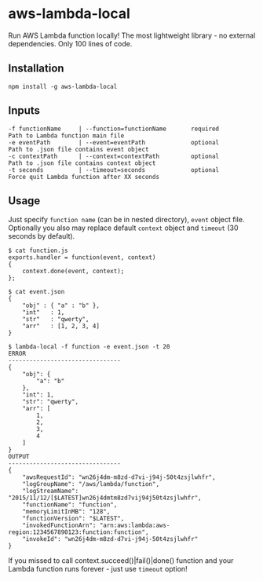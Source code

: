 # aws-lambda-local
Run AWS Lambda function locally! The most lightweight library - no external dependencies. Only 100 lines of code.

## Installation
`npm install -g aws-lambda-local`

## Inputs
```
-f functionName     | --function=functionName       required       Path to Lambda function main file
-e eventPath        | --event=eventPath             optional       Path to .json file contains event object
-c contextPath      | --context=contextPath         optional       Path to .json file contains context object
-t seconds          | --timeout=seconds             optional       Force quit Lambda function after XX seconds
```

## Usage
Just specify `function name` (can be in nested directory), `event` object file.
Optionally you also may replace default `context` object and `timeout` (30 seconds by default).
```
$ cat function.js
exports.handler = function(event, context)
{
    context.done(event, context);
};

$ cat event.json
{
    "obj" : { "a" : "b" },
    "int"   : 1,
    "str"   : "qwerty",
    "arr"   : [1, 2, 3, 4]
}

$ lambda-local -f function -e event.json -t 20
ERROR
--------------------------------
{
    "obj": {
        "a": "b"
    },
    "int": 1,
    "str": "qwerty",
    "arr": [
        1,
        2,
        3,
        4
    ]
}
OUTPUT
--------------------------------
{
    "awsRequestId": "wn26j4dm-m8zd-d7vi-j94j-50t4zsjlwhfr",
    "logGroupName": "/aws/lambda/function",
    "logStreamName": "2015/11/12/[$LATEST]wn26j4dmtm8zd7vij94j50t4zsjlwhfr",
    "functionName": "function",
    "memoryLimitInMB": "128",
    "functionVersion": "$LATEST",
    "invokedFunctionArn": "arn:aws:lambda:aws-region:1234567890123:function:function",
    "invokeId": "wn26j4dm-m8zd-d7vi-j94j-50t4zsjlwhfr"
}
```

If you missed to call context.succeed()|fail()|done() function and your Lambda function runs forever - just use `timeout` option!
